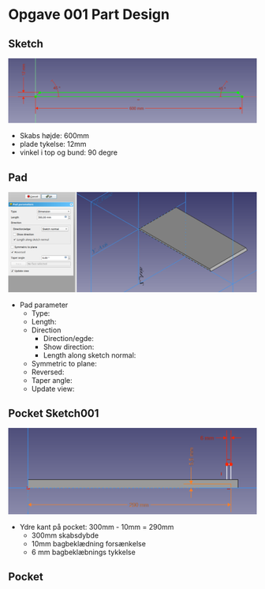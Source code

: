 # Opgave 001 Part Design  

## Sketch

![Skabs Side Sketch](./Images/001.001_PartDesign_skabsSide_Sketch.png)
* Skabs højde: 600mm
* plade tykelse: 12mm
* vinkel i top og bund: 90 degre

## Pad

![Skabs Side Pad](./Images/001.002_PartDesign_skabsSide_Pad.png)
* Pad parameter
  * Type:
  * Length:
  * Direction
    * Direction/egde:
    * Show direction:
    * Length along sketch normal:
  * Symmetric to plane:
  * Reversed:
  * Taper angle:
  * Update view:

## Pocket Sketch001

![Skabs Side Pocket](./Images/001.003_PartDesign_skabsSide_Pocket_Sketch.png)
* Ydre kant på pocket: 300mm - 10mm = 290mm
  * 300mm skabsdybde
  * 10mm bagbeklædning forsænkelse
  * 6 mm bagbeklæbnings tykkelse

## Pocket  
